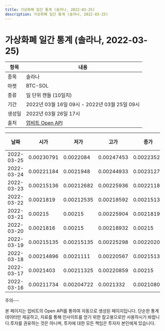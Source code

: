 ```yaml
---
title: 가상화폐 일간 통계 (솔라나, 2022-03-25)
description: 가상화폐 일간 통계 (솔라나, 2022-03-25)
---
```


가상화폐 일간 통계 (솔라나, 2022-03-25)
===

|항목|내용|
|--|--|
|종목|솔라나|
|마켓|BTC-SOL|
|종류|일 단위 캔들 (10일치)|
|기간|2022년 03월 16일 09시 - 2022년 03월 25일 09시|
|생성일|2022년 03월 26일 17시|
|출처|[업비트 Open API](https://docs.upbit.com)|


|날짜|시가|저가|고가|종가|비고|
|--|--|--|--|--|--|
|2022-03-25|0.00230791|0.0022084|0.00247453|0.00223525|    |
|2022-03-24|0.00221184|0.0021948|0.00244933|0.00231279|    |
|2022-03-23|0.00215136|0.00212682|0.00225936|0.00221184|    |
|2022-03-22|0.0021819|0.00212535|0.00218592|0.00215136|    |
|2022-03-21|0.00215|0.00215|0.00225904|0.0021819|    |
|2022-03-20|0.0021816|0.00215|0.00218932|0.00215|    |
|2022-03-19|0.00215135|0.00215135|0.00225298|0.00220206|    |
|2022-03-18|0.00214896|0.0021111|0.00220567|0.00215135|    |
|2022-03-17|0.0021403|0.00211325|0.00220859|0.00215|    |
|2022-03-16|0.00211734|0.00204722|0.0021332|0.00210801|    |


주의---

본 페이지는 업비트의 Open API를 통하여 자동으로 생성된 페이지입니다. 단순한 통계 데이터만 제공하고, 자료를 통해 인사이트를 얻기 위한 참고용으로만 사용하시기 바랍니다.투자를 권유하는 것은 아니며, 투자에 대한 모든 책임은 투자자 본인에게 있습니다.